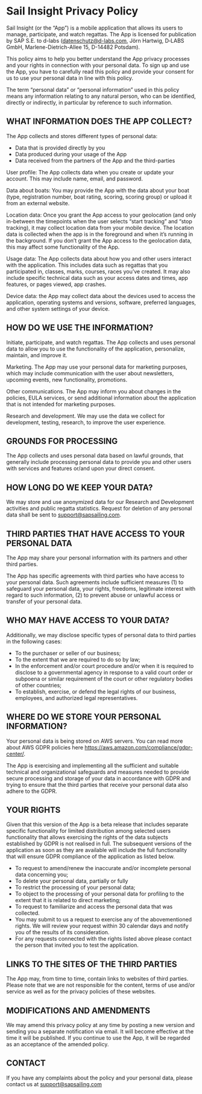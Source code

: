 # Sail Insight Privacy Policy

Sail Insight (or the “App”) is a mobile application that allows its users to manage, participate, and watch regattas. The App is licensed for publication by SAP S.E. to d-labs (datenschutz@d-labs.com, Jörn Hartwig, D‑LABS GmbH, Marlene-Dietrich-Allee 15, D-14482 Potsdam).

This policy aims to help you better understand the App privacy processes and your rights in connection with your personal data. To sign up and use the App, you have to carefully read this policy and provide your consent for us to use your personal data in line with this policy.

The term “personal data” or “personal information” used in this policy means any information relating to any natural person, who can be identified, directly or indirectly, in particular by reference to such information.

## WHAT INFORMATION DOES THE APP COLLECT?
The App collects and stores different types of personal data:

- Data that is provided directly by you
- Data produced during your usage of the App
- Data received from the partners of the App and the third-parties
 
User profile: The App collects data when you create or update your account. This may include name, email, and password.

Data about boats: You may provide the App with the data about your boat (type, registration number, boat rating, scoring, scoring group) or upload it from an external website.

Location data: Once you grant the App access to your geolocation (and only in-between the timepoints when the user selects “start tracking” and “stop tracking), it may collect location data from your mobile device. The location data is collected when the app is in the foreground and when it’s running in the background. If you don’t grant the App access to the geolocation data, this may affect some functionality of the App.

Usage data: The App collects data about how you and other users interact with the application. This includes data such as regattas that you participated in, classes, marks, courses, races you’ve created. It may also include specific technical data such as your access dates and times, app features, or pages viewed, app crashes. 

Device data: the App may collect data about the devices used to access the application, operating systems and versions, software, preferred languages, and other system settings of your device.

## HOW DO WE USE THE INFORMATION?
Initiate, participate, and watch regattas. The App collects and uses personal data to allow you to use the functionality of the application, personalize, maintain, and improve it.

Marketing. The App may use your personal data for marketing purposes, which may include communication with the user about newsletters, upcoming events, new functionality, promotions.

Other communications. The App may inform you about changes in the policies, EULA services, or send additional information about the application that is not intended for marketing purposes.

Research and development. We may use the data we collect for development, testing, research, to improve the user experience.

## GROUNDS FOR PROCESSING 
The App collects and uses personal data based on lawful grounds, that generally include processing personal data to provide you and other users with services and features or/and upon your direct consent.

## HOW LONG DO WE KEEP YOUR DATA?
We may store and use anonymized data for our Research and Development activities and public regatta statistics. Request for deletion of any personal data shall be sent to support@sapsailing.com.

## THIRD PARTIES THAT HAVE ACCESS TO YOUR PERSONAL DATA
The App may share your personal information with its partners and other third parties.

The App has specific agreements with third parties who have access to your personal data. Such agreements include sufficient measures (1) to safeguard your personal data, your rights, freedoms, legitimate interest with regard to such information, (2) to prevent abuse or unlawful access or transfer of your personal data.

## WHO MAY HAVE ACCESS TO YOUR DATA?
Additionally, we may disclose specific types of personal data to third parties in the following cases:

- To the purchaser or seller of our business;
- To the extent that we are required to do so by law;
- In the enforcement and/or court procedure and/or when it is required to disclose to a governmental agency in response to a valid court order or subpoena or similar requirement of the court or other regulatory bodies of other countries;
- To establish, exercise, or defend the legal rights of our business, employees, and authorized legal representatives.
 
## WHERE DO WE STORE YOUR PERSONAL INFORMATION?
Your personal data is being stored on AWS servers. You can read more about AWS GDPR policies here https://aws.amazon.com/compliance/gdpr-center/.

The App is exercising and implementing all the sufficient and suitable technical and organizational safeguards and measures needed to provide secure processing and storage of your data in accordance with GDPR and trying to ensure that the third parties that receive your personal data also adhere to the GDPR.

## YOUR RIGHTS
Given that this version of the App is a beta release that includes separate specific functionality for limited distribution among selected users functionality that allows exercising the rights of the data subjects established by GDPR is not realised in full. The subsequent versions of the application as soon as they are available will include the full functionality that will ensure GDPR compliance of the application as listed below. 

- To request to amend/renew the inaccurate and/or incomplete personal data concerning you;
- To delete your personal data, partially or fully
- To restrict the processing of your personal data;
- To object to the processing of your personal data for profiling to the extent that it is related to direct marketing;
- To request to familiarize and access the personal data that was collected.
- You may submit to us a request to exercise any of the abovementioned rights. We will review your request within 30 calendar days and notify you of the results of its consideration.
- For any requests connected with the rights listed above please contact the person that invited you to test the application.

## LINKS TO THE SITES OF THE THIRD PARTIES
The App may, from time to time, contain links to websites of third parties. Please note that we are not responsible for the content, terms of use and/or service as well as for the privacy policies of these websites.

## MODIFICATIONS AND AMENDMENTS
We may amend this privacy policy at any time by posting a new version and sending you a separate notification via email. It will become effective at the time it will be published. If you continue to use the App, it will be regarded as an acceptance of the amended policy.

## CONTACT
If you have any complaints about the policy and your personal data, please contact us at support@sapsailing.com
